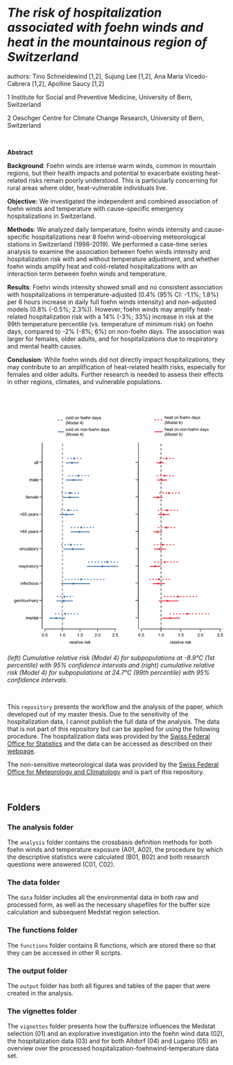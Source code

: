 # *The risk of hospitalization associated with foehn winds and heat in the mountainous region of Switzerland*

authors: Tino Schneidewind [1,2], Sujung Lee [1,2], Ana Maria Vicedo-Cabrera [1,2], Apolline Saucy [1,2]

1 Institute for Social and Preventive Medicine, University of Bern, Switzerland

2 Oeschger Centre for Climate Change Research, University of Bern, Switzerland

<br>

**Abstract**

**Background**: Foehn winds are intense warm winds, common in mountain regions, but their health impacts and potential to exacerbate existing heat-related risks remain poorly understood. This is particularly concerning for rural areas where older, heat-vulnerable individuals live.

**Objective:** We investigated the independent and combined association of foehn winds and temperature with cause-specific emergency hospitalizations in Switzerland.

**Methods**: We analyzed daily temperature, foehn winds intensity and cause-specific hospitalizations near 8 foehn wind-observing meteorological stations in Switzerland (1998-2019). We performed a case-time series analysis to examine the association between foehn winds intensity and hospitalization risk with and without temperature adjustment, and whether foehn winds amplify heat and cold-related hospitalizations with an interaction term between foehn winds and temperature.

**Results**: Foehn winds intensity showed small and no consistent association with hospitalizations in temperature-adjusted (0.4% (95% CI: -1.1%; 1.8%) per 6 hours increase in daily full foehn winds intensity) and non-adjusted models (0.8% (-0.5%; 2.3%)). However, foehn winds may amplify heat-related hospitalization risk with a 14% (-3%; 33%) increase in risk at the 99th temperature percentile (vs. temperature of minimum risk) on foehn days, compared to -2% (-8%; 6%) on non-foehn days. The association was larger for females, older adults, and for hospitalizations due to respiratory and mental health causes.


**Conclusion**: While foehn winds did not directly impact hospitalizations, they may contribute to an amplification of heat-related health risks, especially for females and older adults. Further research is needed to assess their effects in other regions, climates, and vulnerable populations. 

<p align="center">
  <img src="output/figures/Figure4.png" alt="Figure 1" width="500"/>
</p>

*(left) Cumulative relative risk (Model 4) for subpopulations at -8.9°C (1st percentile) with 95% confidence intervals and (right) cumulative relative risk (Model 4) for subpopulations at 24.7°C (99th percentile) with 95% confidence intervals.*


<br>

This `repository` presents the workflow and the analysis of the paper, which developed out of my master thesis. Due to the sensitivity of the hospitalization data, I cannot publish the full data of the analysis. The data that is not part of this repository but can be applied for using the following procedure. The hospitalization data was provided by the [Swiss Federal Office for Statistics](https://www.bfs.admin.ch/bfs/de/home.html) and the data can be accessed as described on their [webpage](https://www.bfs.admin.ch/bfs/de/home/statistiken/gesundheit/erhebungen/ms.html).


The non-sensitive meteorological data was provided by the [Swiss Federal Office for Meteorology and Climatology](https://www.meteoschweiz.admin.ch/#tab=forecast-map) and is part of this repository.

<br>

## Folders

### The analysis folder

The `analysis` folder contains the crossbasis definition methods for both foehn winds and temperature exposure (A01, A02), the procedure by which the descriptive statistics were calculated (B01, B02) and both research questions were answered (C01, C02).


### The data folder

The `data` folder includes all the environmental data in both raw and processed form, as well as the necessary shapefiles for the buffer size calculation and subsequent Medstat region selection.


### The functions folder

The `functions` folder contains R functions, which are stored there so that they can be accessed
in other R scripts.


### The output folder

The `output` folder has both all figures and tables of the paper that were created in the analysis. 


### The vignettes folder

The `vignettes` folder presents how the buffersize influences the Medstat selection (01) and an explorative investigation into the foehn wind data (02), the hospitalization data (03) and for both Altdorf (04) and Lugano (05) an overview over the processed hospitalization-foehnwind-temperature data set.
